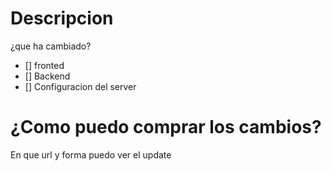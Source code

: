 # Descripcion
¿que ha cambiado?
- [] fronted
- [] Backend
- [] Configuracion del server
# ¿Como puedo comprar los cambios?
En que url y forma puedo ver el update
